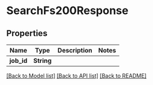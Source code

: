 # SearchFs200Response

## Properties

Name | Type | Description | Notes
------------ | ------------- | ------------- | -------------
**job_id** | **String** |  | 

[[Back to Model list]](../README.md#documentation-for-models) [[Back to API list]](../README.md#documentation-for-api-endpoints) [[Back to README]](../README.md)


